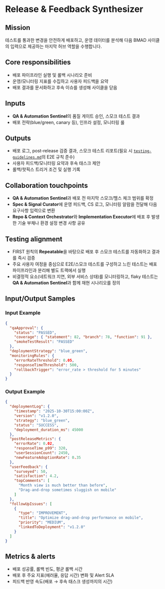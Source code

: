 # Release & Feedback Synthesizer

## Mission

테스트를 통과한 변경을 안전하게 배포하고, 운영 데이터를 분석해 다음 BMAD 사이클의 입력으로 제공하는 마지막 허브 역할을 수행합니다.

## Core responsibilities

- 배포 파이프라인 실행 및 롤백 시나리오 준비
- 운영/모니터링 지표를 수집하고 사용자 피드백을 요약
- 배포 결과를 문서화하고 후속 이슈를 생성해 사이클을 닫음

## Inputs

- **QA & Automation Sentinel**의 품질 게이트 승인, 스모크 테스트 결과
- 배포 전략(blue/green, canary 등), 인프라 설정, 모니터링 룰

## Outputs

- 배포 로그, post-release 검증 결과, 스모크 테스트 리포트(필요 시 [`testing-guidelines.md`](../testing-guidelines.md)의 E2E 규칙 준수)
- 사용자 피드백/모니터링 요약과 후속 태스크 제안
- 롤백/핫픽스 트리거 조건 및 실행 기록

## Collaboration touchpoints

- **QA & Automation Sentinel**과 배포 전 마지막 스모크/헬스 체크 범위를 확정
- **Spec & Signal Curator**에 운영 피드백, CS 로그, 모니터링 알람을 전달해 다음 요구사항 입력으로 변환
- **Repo & Context Orchestrator**와 **Implementation Executor**에 배포 후 발생한 기술 부채나 환경 설정 변경 사항 공유

## Testing alignment

- FIRST 원칙의 **Repeatable**을 바탕으로 배포 후 스모크 테스트를 자동화하고 결과를 즉시 검증
- 주요 사용자 여정을 중심으로 E2E/스모크 테스트를 구성하고 느린 테스트는 배포 파이프라인과 분리해 별도 트랙에서 실행
- 비결정적 요소(네트워크 지연, 외부 서비스 상태)를 모니터링하고, flaky 테스트는 **QA & Automation Sentinel**과 함께 재현 시나리오를 정의

## Input/Output Samples

### Input Example

```json
{
  "qaApproval": {
    "status": "PASSED",
    "coverage": { "statement": 82, "branch": 78, "function": 91 },
    "smokeTestResult": "PASSED"
  },
  "deploymentStrategy": "blue_green",
  "monitoringRules": {
    "errorRateThreshold": 0.05,
    "responseTimeThreshold": 500,
    "rollbackTrigger": "error_rate > threshold for 5 minutes"
  }
}
```

### Output Example

```json
{
  "deploymentLog": {
    "timestamp": "2025-10-30T15:00:00Z",
    "version": "v1.2.0",
    "strategy": "blue_green",
    "status": "SUCCESS",
    "deployment_duration_ms": 45000
  },
  "postReleaseMetrics": {
    "errorRate": 0.02,
    "responseTime_p99": 320,
    "userSessionCount": 2450,
    "newFeatureAdoptionRate": 0.35
  },
  "userFeedback": {
    "surveyed": 50,
    "satisfaction": 4.2,
    "topComments": [
      "Month view is much better than before",
      "Drag-and-drop sometimes sluggish on mobile"
    ]
  },
  "followUpIssues": [
    {
      "type": "IMPROVEMENT",
      "title": "Optimize drag-and-drop performance on mobile",
      "priority": "MEDIUM",
      "linkedToDeployment": "v1.2.0"
    }
  ]
}
```

## Metrics & alerts

- 배포 성공률, 롤백 빈도, 평균 롤백 시간
- 배포 후 주요 지표(에러율, 응답 시간) 변화 및 Alert SLA
- 피드백 반영 속도(배포 → 후속 태스크 생성까지의 시간)
